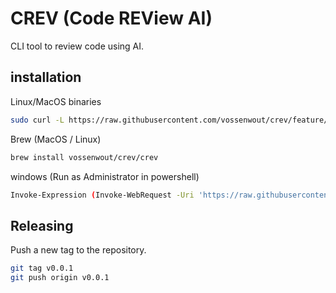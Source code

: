 # CREV (Code REView AI)
CLI tool to review code using AI.


## installation
Linux/MacOS binaries
```bash
sudo curl -L https://raw.githubusercontent.com/vossenwout/crev/feature/add-install-scripts/scripts/install.sh | bash
```

Brew (MacOS / Linux)
```bash
brew install vossenwout/crev/crev
```

windows (Run as Administrator in powershell)
```bash
Invoke-Expression (Invoke-WebRequest -Uri 'https://raw.githubusercontent.com/vossenwout/crev/feature/add-install-scripts/scripts/install.ps1').Content
```

## Releasing
Push a new tag to the repository.
```bash
git tag v0.0.1
git push origin v0.0.1
```
